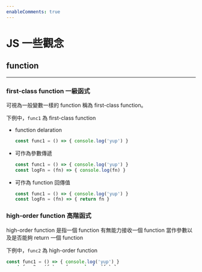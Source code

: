 ```yaml
---
enableComments: true
---
```


# JS 一些觀念

## function

---

### first-class function 一級函式

可視為一般變數一樣的 function 稱為 first-class function。

下例中，`func1` 為 first-class function

- function delaration

  ```js
  const func1 = () => { console.log('yup') }
  ```

  

- 可作為參數傳遞

  ```js
  const func1 = () => { console.log('yup') }
  const logFn = (fn) => { console.log(fn) }
  ```

  

- 可作為 function 回傳值

  ```js
  const func1 = () => { console.log('yup') }
  const logFn = (fn) => { return fn }
  ```

  

### high-order function 高階函式

high-order function 是指一個 function 有無能力接收一個 function 當作參數以及是否能夠 return 一個 function

下例中，`func2` 為 high-order function

```js
const func1 = () => { console.log('yup') }
const func2 = (fn) => { console.log(fn) }
or 
const func2 = (fn) => { return fn }
```



## Closure

---

Closure 閉包簡單來說就是 function 與他的 scope chain 的集合。

閉包使得我們可以確信永遠能夠在 function 內取用 scope chain 的變數，即便外部的 function 已經執行完畢。

以下為一個例子，在 outer 執行完之後，他的 execution context 已經離開 call stack，但 return 的 function 依然抓得到 outerVar，這是因為他不只 return 了那個 function，也 return 了外部參照的 scope chain。

```js
const outer = (outerVar) => {
  return () => {
    console.log(outerVar)
  }
}

const inner = outer('outerVarIsMe')
inner()
// outerVarIsMe
```

所以實務上閉包可以用在哪呢？

1. 私有變數

   不想暴露 function 內的變數給外部任意存取及修改時，會使用到私有變數。

```js
const wallet = () => {
	let balance = 1000
  const decreaseBalance =  (price) => {
			balance = balance - price
	}
 	const getBalance = () => console.log(balance)
	return { getBalance, decreaseBalance }
}

const myWallet = wallet()

myWallet.getBalance()
myWallet.decreaseBalance(100)
myWallet.getBalance()
```











